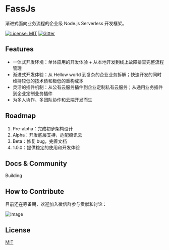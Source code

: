 # FassJs

渐进式面向业务流程的企业级 Node.js Serverless 开发框架。

[![License: MIT](https://img.shields.io/badge/License-MIT-yellow.svg)](https://opensource.org/licenses/MIT)
[![Gitter](https://badges.gitter.im/fassjs/community.svg)](https://gitter.im/fassjs/community?utm_source=badge&utm_medium=badge&utm_campaign=pr-badge)

## Features

* 一体式开发环境：单体应用的开发体验 + 从本地开发到线上故障排查完整流程管理
* 渐进式开发体验：从 Hellow world 到复杂的企业业务拆解；快速开发的同时维持较低的技术债和极低的重构成本
* 灵活的插件机制：从公有云服务插件到企业定制私有云服务；从通用业务插件到企业定制业务插件
* 为多人协作、多团队协作和云端开发而生

## Roadmap

1. Pre-alpha：完成初步架构设计
2. Alpha：开发底层支持，适配腾讯云
3. Beta：修复 bug，完善文档
4. 1.0.0：提供稳定的使用和开发体验

## Docs & Community

Building

## How to Contribute

目前还在筹备期，欢迎加入微信群参与贡献和讨论：

![image](https://user-images.githubusercontent.com/215433/56074015-059fea80-5dde-11e9-8a61-afc97aa7288b.png)

## License

[MIT](LICENSE)
